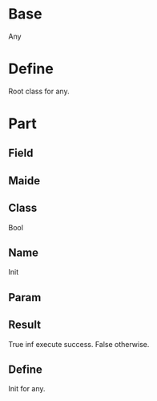 # Base
<c m="System.Infra:0.00.00" n="Any">Any</c>

# Define
Root class for any.

# Part
## Field

## Maide
## Class
<c m="System.Infra:0.00.00" n="Bool">Bool</c>

## Name
Init
## Param

## Result
True inf execute success. False otherwise.
## Define
Init for any.